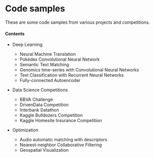 # Code samples

These are some code samples from various projects and competitions. 

#### Contents

- Deep Learning
  - Neural Machine Translation
  - Pokédex Convolutional Neural Network
  - Semantic Text Matching
  - Genomics time-series with Convolutional Neural Networks
  - Text Classification with Recurrent Neural Networks
  - Fully-connected Autoencoder

- Data Science Competitions
  - BBVA Challenge
  - DrivenData Competition
  - Interbank Datathon
  - Kaggle Bulldozers Competition
  - Kaggle Homesite Insurance Competition

- Optimization
  - Audio automatic matching with descriptors
  - Nearest-neighbor Collaborative Filtering
  - Geospatial Visualization

